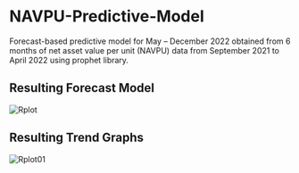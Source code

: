 # NAVPU-Predictive-Model
Forecast-based predictive model for May – December 2022 obtained from 6 months of net asset value per unit (NAVPU) data from September 2021 to April 2022 using prophet library.

## Resulting Forecast Model
![Rplot](https://github.com/kymyr/NAVPU-Predictive-Model/assets/62489380/a6092795-3830-4673-9d6b-dac6013a1e4f)

## Resulting Trend Graphs
![Rplot01](https://github.com/kymyr/NAVPU-Predictive-Model/assets/62489380/a43cff97-b14a-43d7-a165-d00332e23e6a)
